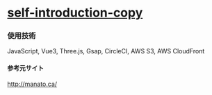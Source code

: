 # [self-introduction-copy](https://d1lfpwvow4w05v.cloudfront.net/)

### 使用技術
JavaScript, Vue3, Three.js, Gsap, CircleCI, AWS S3, AWS CloudFront

#### 参考元サイト
http://manato.ca/
